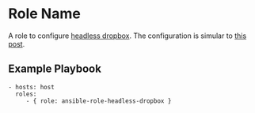 Role Name
=========

A role to configure [headless dropbox](headless-dropbox). The configuration is simular to [this
post][the-blog-post].

[headless-dropbox]: https://www.dropbox.com/install-linux
[the-blog-post]: https://www.ostechnix.com/install-dropbox-in-ubuntu-18-04-lts-server/

Example Playbook
----------------


    - hosts: host
      roles:
         - { role: ansible-role-headless-dropbox }

